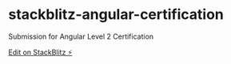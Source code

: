 # stackblitz-angular-certification

Submission for Angular Level 2 Certification

[Edit on StackBlitz ⚡️](https://stackblitz.com/edit/stackblitz-starters-bta7f3)
